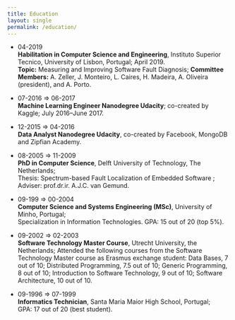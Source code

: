 ```yaml
---
title: Education
layout: single
permalink: /education/
---
```


* 04-2019 <br/>
**Habilitation in Computer Science and Engineering**, Instituto Superior Tecnico, University of Lisbon, Portugal; April 2019. <br/> **Topic:** Measuring and Improving Software Fault Diagnosis; **Committee Members:** A. Zeller, J. Monteiro, L. Caires, H. Madeira, A. Oliveira (president), and A. Porto.

* 07-2016 ⇒ 06-2017 <br/>
**Machine Learning Engineer Nanodegree Udacity**; co-created by Kaggle; July 2016–June 2017.

* 12-2015 ⇒ 04-2016 <br/>
**Data Analyst Nanodegree Udacity**, co-created by Facebook, MongoDB and Zipfian Academy.

* 08-2005 ⇒ 11-2009 <br/>
**PhD in Computer Science**, Delft University of Technology, The Netherlands; <br/>
Thesis: Spectrum-based Fault Localization of Embedded Software ; Adviser: prof.dr.ir. A.J.C. van Gemund.

* 09-199 ⇒ 00-2004 <br/>
**Computer Science and Systems Engineering (MSc)**, University of Minho, Portugal; <br/>
Specialization in Information Technologies. GPA: 15 out of 20 (top 5%).

* 09-2002 ⇒ 02-2003 <br/>
**Software Technology Master Course**, Utrecht University, the Netherlands;
Attended the following courses from the Software Technology Master course as Erasmus exchange student: Data Bases, 7 out of 10; Distributed Programming, 7.5 out of 10; Generic Programming, 8 out of 10; Introduction to Software Technology, 9 out of 10; Software Architecture, 10 out of 10.

* 09-1996 ⇒ 07-1999 </br>
**Informatics Technician**, Santa Maria Maior High School, Portugal; <br/>
GPA: 17 out of 20 (best student).

